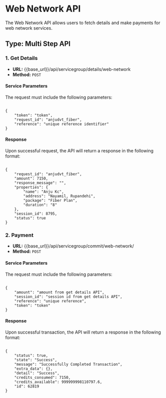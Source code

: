 # Web Network API

The Web Network API allows users to fetch details and make payments for web network services.

## Type: Multi Step API

### 1. Get Details

- **URL:** {{base_url}}/api/servicegroup/details/web-network
- **Method:** `POST`

#### Service Parameters

The request must include the following parameters:

<pre><code class="json">
{
    "token": "token",
    "request_id": "anjudvt_fiber",
    "reference": "unique reference identifier"
}
</code></pre>

#### Response

Upon successful request, the API will return a response in the following format:

<pre><code class="json">
{
    "request_id": "anjudvt_fiber",
    "amount": 7150,
    "response_message": "",
    "properties": {
        "name": "Anju Kc",
        "address": "Nayamil, Rupandehi",
        "package": "Fiber Plan",
        "duration": "8"
    },
    "session_id": 8795,
    "status": true
}
</code></pre>

### 2. Payment

- **URL:** {{base_url}}/api/servicegroup/commit/web-network/
- **Method:** `POST`

#### Service Parameters

The request must include the following parameters:

<pre><code class="json">
{
    "amount": "amount from get details API",
    "session_id": "session id from get details API",
    "reference": "unique reference",
    "token": "token"
}
</code></pre>

#### Response

Upon successful transaction, the API will return a response in the following format:

<pre><code class="json">
{
    "status": true,
    "state": "Success",
    "message": "Successfully Completed Transaction",
    "extra_data": {},
    "detail": "Success",
    "credits_consumed": 7150,
    "credits_available": 999999998110797.6,
    "id": 62819
}
</code></pre>
